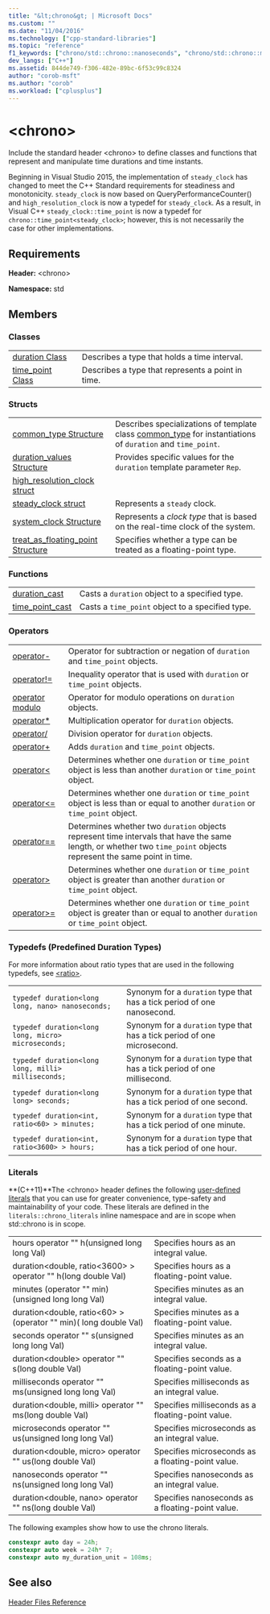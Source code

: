 ```yaml
---
title: "&lt;chrono&gt; | Microsoft Docs"
ms.custom: ""
ms.date: "11/04/2016"
ms.technology: ["cpp-standard-libraries"]
ms.topic: "reference"
f1_keywords: ["chrono/std::chrono::nanoseconds", "chrono/std::chrono::minutes", "chrono/std::chrono::seconds", "<chrono>", "chrono/std::chrono::hours", "chrono/std::chrono::milliseconds", "chrono/std::chrono::microseconds"]
dev_langs: ["C++"]
ms.assetid: 844de749-f306-482e-89bc-6f53c99c8324
author: "corob-msft"
ms.author: "corob"
ms.workload: ["cplusplus"]
---
```

# &lt;chrono&gt;

Include the standard header \<chrono> to define classes and functions that represent and manipulate time durations and time instants.

Beginning in Visual Studio 2015, the implementation of `steady_clock` has changed to meet the C++ Standard requirements for steadiness and monotonicity. `steady_clock` is now based on QueryPerformanceCounter() and `high_resolution_clock` is now a typedef for `steady_clock`. As a result, in Visual C++ `steady_clock::time_point` is now a typedef for `chrono::time_point<steady_clock>`; however, this is not necessarily the case for other implementations.

## Requirements

**Header:** \<chrono>

**Namespace:** std

## Members

### Classes

|||
|-|-|
|[duration Class](../standard-library/duration-class.md)|Describes a type that holds a time interval.|
|[time_point Class](../standard-library/time-point-class.md)|Describes a type that represents a point in time.|

### Structs

|||
|-|-|
|[common_type Structure](../standard-library/common-type-structure.md)|Describes specializations of template class [common_type](../standard-library/common-type-class.md) for instantiations of `duration` and `time_point`.|
|[duration_values Structure](../standard-library/duration-values-structure.md)|Provides specific values for the `duration` template parameter `Rep`.|
|[high_resolution_clock struct](../standard-library/high-resolution-clock-struct.md)||
|[steady_clock struct](../standard-library/steady-clock-struct.md)|Represents a `steady` clock.|
|[system_clock Structure](../standard-library/system-clock-structure.md)|Represents a *clock type* that is based on the real-time clock of the system.|
|[treat_as_floating_point Structure](../standard-library/treat-as-floating-point-structure.md)|Specifies whether a type can be treated as a floating-point type.|

### Functions

|||
|-|-|
|[duration_cast](../standard-library/chrono-functions.md#duration_cast)|Casts a `duration` object to a specified type.|
|[time_point_cast](../standard-library/chrono-functions.md#time_point_cast)|Casts a `time_point` object to a specified type.|

### Operators

|||
|-|-|
|[operator-](../standard-library/chrono-operators.md#operator-)|Operator for subtraction or negation of `duration` and `time_point` objects.|
|[operator!=](../standard-library/chrono-operators.md#op_neq)|Inequality operator that is used with `duration` or `time_point` objects.|
|[operator modulo](../standard-library/chrono-operators.md#op_modulo)|Operator for modulo operations on `duration` objects.|
|[operator*](../standard-library/chrono-operators.md#op_star)|Multiplication operator for `duration` objects.|
|[operator/](../standard-library/chrono-operators.md#op_div)|Division operator for `duration` objects.|
|[operator+](../standard-library/chrono-operators.md#op_add)|Adds `duration` and `time_point` objects.|
|[operator&lt;](../standard-library/chrono-operators.md#op_lt)|Determines whether one `duration` or `time_point` object is less than another `duration` or `time_point` object.|
|[operator&lt;=](../standard-library/chrono-operators.md#op_lt_eq)|Determines whether one `duration` or `time_point` object is less than or equal to another `duration` or `time_point` object.|
|[operator==](../standard-library/chrono-operators.md#op_eq_eq)|Determines whether two `duration` objects represent time intervals that have the same length, or whether two `time_point` objects represent the same point in time.|
|[operator&gt;](../standard-library/chrono-operators.md#op_gt)|Determines whether one `duration` or `time_point` object is greater than another `duration` or `time_point` object.|
|[operator&gt;=](../standard-library/chrono-operators.md#op_gt_eq)|Determines whether one `duration` or `time_point` object is greater than or equal to another `duration` or `time_point` object.|

### Typedefs (Predefined Duration Types)

For more information about ratio types that are used in the following typedefs, see [\<ratio>](../standard-library/ratio.md).

|||
|-|-|
|`typedef duration<long long, nano> nanoseconds;`|Synonym for a `duration` type that has a tick period of one nanosecond.|
|`typedef duration<long long, micro> microseconds;`|Synonym for a `duration` type that has a tick period of one microsecond.|
|`typedef duration<long long, milli> milliseconds;`|Synonym for a `duration` type that has a tick period of one millisecond.|
|`typedef duration<long long> seconds;`|Synonym for a `duration` type that has a tick period of one second.|
|`typedef duration<int, ratio<60> > minutes;`|Synonym for a `duration` type that has a tick period of one minute.|
|`typedef duration<int, ratio<3600> > hours;`|Synonym for a `duration` type that has a tick period of one hour.|

### Literals

**(C++11)**The \<chrono> header defines the following [user-defined literals](../cpp/user-defined-literals-cpp.md) that you can use for greater convenience, type-safety and maintainability of your code. These literals are defined in the `literals::chrono_literals` inline namespace and are in scope when std::chrono is in scope.

|||
|-|-|
|hours operator "" h(unsigned long long Val)|Specifies hours as an integral value.|
|duration\<double, ratio\<3600> > operator "" h(long double Val)|Specifies hours as a floating-point value.|
|minutes (operator "" min)(unsigned long long Val)|Specifies minutes as an integral value.|
|duration\<double, ratio\<60> > (operator "" min)( long double Val)|Specifies minutes as a floating-point value.|
|seconds operator "" s(unsigned long long Val)|Specifies minutes as an integral value.|
|duration\<double> operator "" s(long double Val)|Specifies seconds as a floating-point value.|
|milliseconds operator "" ms(unsigned long long Val)|Specifies milliseconds as an integral value.|
|duration\<double, milli> operator "" ms(long double Val)|Specifies milliseconds as a floating-point value.|
|microseconds operator "" us(unsigned long long Val)|Specifies microseconds as an integral value.|
|duration\<double, micro> operator "" us(long double Val)|Specifies microseconds as a floating-point value.|
|nanoseconds operator "" ns(unsigned long long Val)|Specifies nanoseconds as an integral value.|
|duration\<double, nano> operator "" ns(long double Val)|Specifies nanoseconds as a floating-point value.|

The following examples show how to use the chrono literals.

```cpp
constexpr auto day = 24h;
constexpr auto week = 24h* 7;
constexpr auto my_duration_unit = 108ms;
```

## See also

[Header Files Reference](../standard-library/cpp-standard-library-header-files.md)<br/>
